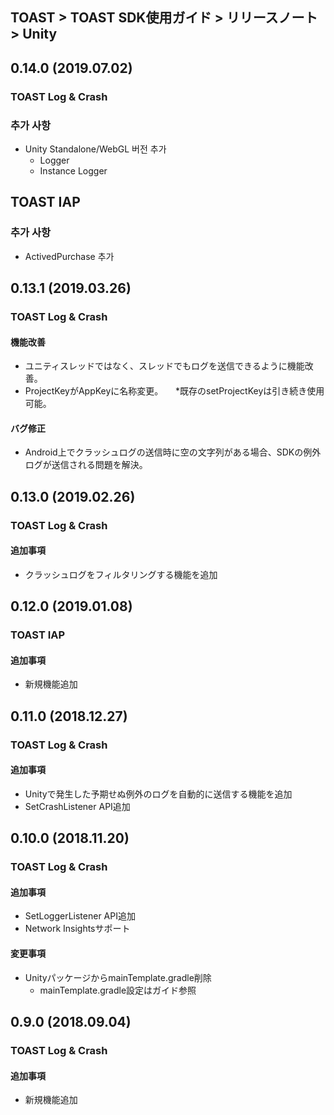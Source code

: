 ## TOAST > TOAST SDK使用ガイド > リリースノート > Unity

## 0.14.0 (2019.07.02)

### TOAST Log & Crash

### 추가 사항

* Unity Standalone/WebGL 버전 추가
    * Logger
    * Instance Logger

## TOAST IAP

### 추가 사항

* ActivedPurchase 추가

## 0.13.1 (2019.03.26)

### TOAST Log & Crash

#### 機能改善

* ユニティスレッドではなく、スレッドでもログを送信できるように機能改善。
* ProjectKeyがAppKeyに名称変更。
    *既存のsetProjectKeyは引き続き使用可能。

#### バグ修正

* Android上でクラッシュログの送信時に空の文字列がある場合、SDKの例外ログが送信される問題を解決。

## 0.13.0 (2019.02.26)

### TOAST Log & Crash

#### 追加事項

* クラッシュログをフィルタリングする機能を追加

## 0.12.0 (2019.01.08)

### TOAST IAP

#### 追加事項

* 新規機能追加

## 0.11.0 (2018.12.27)

### TOAST Log & Crash

#### 追加事項

* Unityで発生した予期せぬ例外のログを自動的に送信する機能を追加
* SetCrashListener API追加

## 0.10.0 (2018.11.20)

### TOAST Log & Crash

#### 追加事項

* SetLoggerListener API追加
* Network Insightsサポート

#### 変更事項

* UnityパッケージからmainTemplate.gradle削除
    * mainTemplate.gradle設定はガイド参照

## 0.9.0 (2018.09.04)

### TOAST Log & Crash

#### 追加事項

* 新規機能追加

